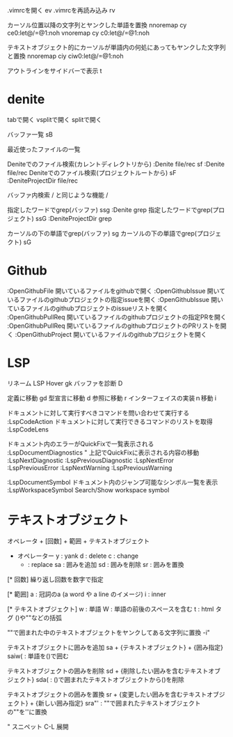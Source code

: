 .vimrcを開く <Leader>ev
.vimrcを再読み込み <Leader>rv

カーソル位置以降の文字列とヤンクした単語を置換
nnoremap <silent> cy  ce<C-r>0<ESC>:let@/=@1<CR>:noh<CR>
vnoremap <silent> cy  c<C-r>0<ESC>:let@/=@1<CR>:noh<CR>

テキストオブジェクト的にカーソルが単語内の何処にあってもヤンクした文字列と置換
nnoremap <silent> ciy ciw<C-r>0<ESC>:let@/=@1<CR>:noh<CR>

アウトラインをサイドバーで表示
<leader>t

# denite
tabで開く
<c-t>
vsplitで開く
<c-v>
splitで開く
<c-x>

バッファ一覧
<C-P>
sB

最近使ったファイルの一覧
<C-Z>

Deniteでのファイル検索(カレントディレクトリから)
<Leader><Leader> :<C-u>Denite file/rec<CR>
sf  :<C-u>Denite file/rec<CR>
Deniteでのファイル検索(プロジェクトルートから)
sF  :<C-u>DeniteProjectDir file/rec<CR>

バッファ内検索  / と同じような機能
<Leader>/

指定したワードでgrep(バッファ)
ssg :<C-u>Denite grep<CR>
指定したワードでgrep(プロジェクト)
ssG :<C-u>DeniteProjectDir grep<CR>

カーソルの下の単語でgrep(バッファ)
sg
カーソルの下の単語でgrep(プロジェクト)
sG

# Github

:OpenGithubFile	開いているファイルをgithubで開く
:OpenGithubIssue <number>	開いているファイルのgithubプロジェクトの指定issueを開く
:OpenGithubIssue 	開いているファイルのgithubプロジェクトのissueリストを開く
:OpenGithubPullReq <number>	開いているファイルのgithubプロジェクトの指定PRを開く
:OpenGithubPullReq	開いているファイルのgithubプロジェクトのPRリストを開く
:OpenGithubProject	開いているファイルのgithubプロジェクトを開く

# LSP
リネーム
<F2>
LSP Hover
gk
バッファを診断
<leader>D

定義に移動
gd
型宣言に移動
<Leader>d
参照に移動
<Leader>r
インターフェイスの実装ｎ移動
<Leader>i


ドキュメントに対して実行すべきコマンドを問い合わせて実行する
:LspCodeAction
ドキュメントに対して実行できるコマンドのリストを取得
:LspCodeLens

ドキュメント内のエラーがQuickFixで一覧表示される
:LspDocumentDiagnostics
" 上記でQuickFixに表示される内容の移動
:LspNextDiagnostic
:LspPreviousDiagnostic
:LspNextError
:LspPreviousError
:LspNextWarning
:LspPreviousWarning

:LspDocumentSymbol ドキュメント内のジャンプ可能なシンボル一覧を表示
:LspWorkspaceSymbol	Search/Show workspace symbol

# テキストオブジェクト
オペレータ + [回数] + 範囲 + テキストオブジェクト

- オペレーター
	y :  yank
	d : delete
	c : change
	- : replace
	sa : 囲みを追加
	sd : 囲みを削除
	sr : 囲みを置換

[* 回数]
繰り返し回数を数字で指定

[* 範囲]
	a : 冠詞のa (a word  や a line のイメージ)
	i : inner

[* テキストオブジェクト]
	w : 単語
	W : 単語の前後のスペースを含む
	t : html タグ
	()や""などの括弧

""で囲まれた中のテキストオブジェクトをヤンクしてある文字列に置換
-i"

テキストオブジェクトに囲みを追加
sa + {テキストオブジェクト} + {囲み指定}
saiw( : 単語を()で囲む

テキストオブジェクトの囲みを削除
sd + {削除したい囲みを含むテキストオブジェクト}
sda( : ()で囲まれたテキストオブジェクトから()を削除

テキストオブジェクトの囲みを置換
sr + {変更したい囲みを含むテキストオブジェクト} + {新しい囲み指定}
sra"' : ""で囲まれたテキストオブジェクトの""を''に置換

" スニペット
C-L
展開

